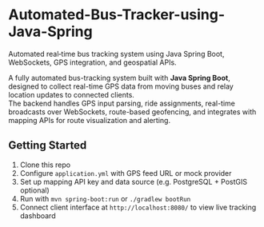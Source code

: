 # Automated-Bus-Tracker-using-Java-Spring
Automated real‑time bus tracking system using Java Spring Boot, WebSockets, GPS integration, and geospatial APIs.


A fully automated bus-tracking system built with **Java Spring Boot**, designed to collect real-time GPS data from moving buses and relay location updates to connected clients.  
The backend handles GPS input parsing, ride assignments, real-time broadcasts over WebSockets, route-based geofencing, and integrates with mapping APIs for route visualization and alerting.


## Getting Started

1. Clone this repo  
2. Configure `application.yml` with GPS feed URL or mock provider  
3. Set up mapping API key and data source (e.g. PostgreSQL + PostGIS optional)  
4. Run with `mvn spring-boot:run` or `./gradlew bootRun`  
5. Connect client interface at `http://localhost:8080/` to view live tracking dashboard
